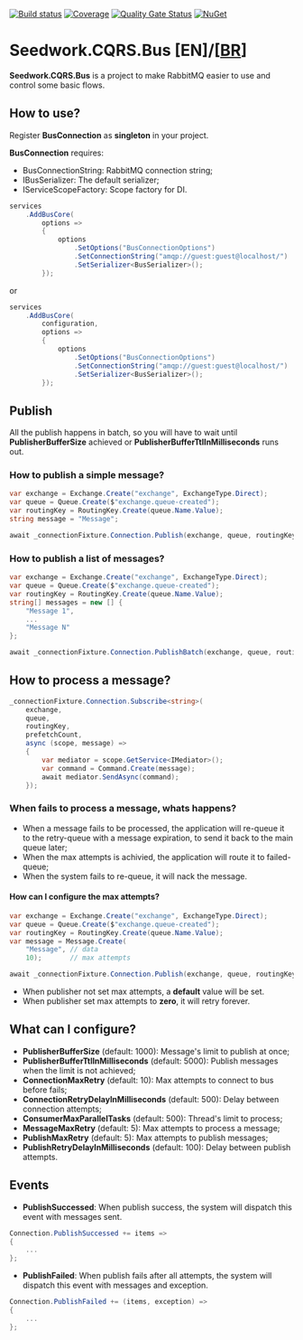 [![Build status](https://tiagor87.visualstudio.com/OpenSource/_apis/build/status/Seedwork.Cqrs.Bus)](https://tiagor87.visualstudio.com/OpenSource/_build/latest?definitionId=9)
[![Coverage](https://sonarcloud.io/api/project_badges/measure?project=tiagor87_Seedwork.CQRS.Bus&metric=coverage)](https://sonarcloud.io/dashboard?id=tiagor87_Seedwork.CQRS.Bus)
[![Quality Gate Status](https://sonarcloud.io/api/project_badges/measure?project=tiagor87_Seedwork.CQRS.Bus&metric=alert_status)](https://sonarcloud.io/dashboard?id=tiagor87_Seedwork.CQRS.Bus)
[![NuGet](https://buildstats.info/nuget/Seedwork.CQRS.Bus.Core)](http://www.nuget.org/packages/Seedwork.CQRS.Bus.Core)

# Seedwork.CQRS.Bus [EN]/[[BR](README-PTBR.md)]

__Seedwork.CQRS.Bus__ is a project to make RabbitMQ easier to use and control some basic flows.

## How to use?

Register __BusConnection__ as __singleton__ in your project.

__BusConnection__ requires:
- BusConnectionString: RabbitMQ connection string;
- IBusSerializer: The default serializer;
- IServiceScopeFactory: Scope factory for DI.

```csharp
services
    .AddBusCore(
        options =>
        {
            options
                .SetOptions("BusConnectionOptions")
                .SetConnectionString("amqp://guest:guest@localhost/")
                .SetSerializer<BusSerializer>();
        });
```

or

```csharp
services
    .AddBusCore(
        configuration,
        options =>
        {
            options
                .SetOptions("BusConnectionOptions")
                .SetConnectionString("amqp://guest:guest@localhost/")
                .SetSerializer<BusSerializer>();
        });
```

## Publish

All the publish happens in batch, so you will have to wait until **PublisherBufferSize** achieved or **PublisherBufferTtlInMilliseconds** runs out.

### How to publish a simple message?

```c#
var exchange = Exchange.Create("exchange", ExchangeType.Direct);
var queue = Queue.Create($"exchange.queue-created");
var routingKey = RoutingKey.Create(queue.Name.Value);
string message = "Message";

await _connectionFixture.Connection.Publish(exchange, queue, routingKey, message);
```

### How to publish a list of messages?

```c#
var exchange = Exchange.Create("exchange", ExchangeType.Direct);
var queue = Queue.Create($"exchange.queue-created");
var routingKey = RoutingKey.Create(queue.Name.Value);
string[] messages = new [] {
    "Message 1",
    ...
    "Message N"
};

await _connectionFixture.Connection.PublishBatch(exchange, queue, routingKey, messages);
```

## How to process a message?

```c#
_connectionFixture.Connection.Subscribe<string>(
    exchange,
    queue,
    routingKey,
    prefetchCount,
    async (scope, message) =>
    {
        var mediator = scope.GetService<IMediator>();
        var command = Command.Create(message);
        await mediator.SendAsync(command);
    });
```

### When fails to process a message, whats happens?

* When a message fails to be processed, the application will re-queue it to the retry-queue with a message expiration, to send it back to the main queue later;
* When the max attempts is achivied, the application will route it to failed-queue;
* When the system fails to re-queue, it will nack the message.

#### How can I configure the max attempts?

```c#
var exchange = Exchange.Create("exchange", ExchangeType.Direct);
var queue = Queue.Create($"exchange.queue-created");
var routingKey = RoutingKey.Create(queue.Name.Value);
var message = Message.Create(
    "Message", // data
    10);       // max attempts

await _connectionFixture.Connection.Publish(exchange, queue, routingKey, message);
```

* When publisher not set max attempts, a __default__ value will be set.
* When publisher set max attempts to __zero__, it will retry forever.

## What can I configure?

* **PublisherBufferSize** (default: 1000): Message's limit to publish at once;
* **PublisherBufferTtlInMilliseconds** (default: 5000): Publish messages when the limit is not achieved; 
* **ConnectionMaxRetry** (default: 10): Max attempts to connect to bus before fails; 
* **ConnectionRetryDelayInMilliseconds** (default: 500): Delay between connection attempts;
* **ConsumerMaxParallelTasks** (default: 500): Thread's limit to process; 
* **MessageMaxRetry** (default: 5): Max attempts to process a message; 
* **PublishMaxRetry** (default: 5): Max attempts to publish messages;
* **PublishRetryDelayInMilliseconds** (default: 100): Delay between publish attempts.

## Events

* **PublishSuccessed**: When publish success, the system will dispatch this event with messages sent.

```c#
Connection.PublishSuccessed += items => 
{
    ...
};
```

* **PublishFailed**: When publish fails after all attempts, the system will dispatch this event with messages and exception.

```c#
Connection.PublishFailed += (items, exception) => 
{
    ...
};
```
